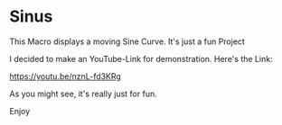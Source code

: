 # Sinus
This Macro displays a moving Sine Curve. It's just a fun Project

I decided to make an YouTube-Link for demonstration. Here's the Link:

https://youtu.be/nznL-fd3KRg

As you might see, it's really just for fun.

Enjoy
